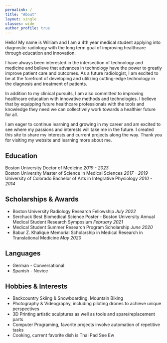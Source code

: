 ```yaml
---
permalink: /
title: "About"
layout: single
classes: wide
author_profile: true
---
```

Hello! My name is William and I am a 4th year medical student applying into diagnostic radiology with the long term goal of improving healthcare through education and innovation.

I have always been interested in the intersection of technology and medicine and believe that advances in technology have the power to greatly improve patient care and outcomes. As a future radiologist, I am excited to be at the forefront of developing and utilizing cutting-edge technology in the diagnosis and treatment of patients.

In addition to my clinical pursuits, I am also committed to improving healthcare education with innovative methods and technologies. I believe that by equipping future healthcare professionals with the tools and knowledge they need we can collectively work towards a healthier future for all.

I am eager to continue learning and growing in my career and am excited to see where my passions and interests will take me in the future. I created this site to share my interests and current projects along the way. Thank you for visiting my website and learning more about me.


## Education
Boston University Doctor of Medicine _2019 - 2023_  
Boston University Master of Science in Medical Sciences _2017 - 2019_    
University of Colorado Bachelor of Arts in Integrative Physiology _2010 - 2014_  

## Scholarships & Awards
* Boston University Radiology Research Fellowship _July 2022_  
* Serchuck Best Biomedical Science Poster - Boston University Annual Medical Student Research Symposium _February 2021_  
* Medical Student Summer Research Program Scholarship _June 2020_  
* Babur Z. Khalique Memorial Scholarship in Medical Research in Translational Medicine _May 2020_  

## Languages
* German - Conversational
* Spanish - Novice

## Hobbies & Interests
* Backcountry Skiing & Snowboarding, Mountain Biking
* Photography & Videography, including piloting drones to achieve unique perspectives
* 3D Printing artistic sculptures as well as tools and spare/replacement parts
* Computer Programing, favorite projects involve automation of repetitive tasks
* Cooking, current favorite dish is Thai Pad See Ew

